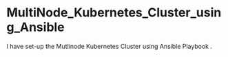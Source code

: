 # MultiNode_Kubernetes_Cluster_using_Ansible
I have set-up the Mutlinode Kubernetes Cluster using Ansible Playbook . 
